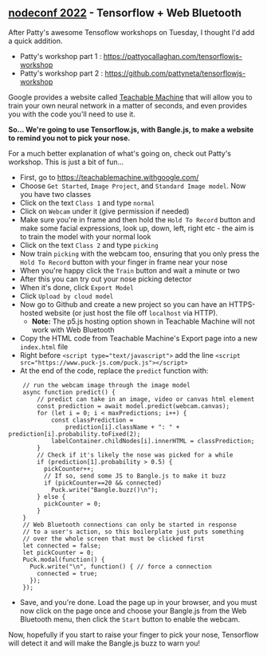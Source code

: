[nodeconf 2022](https://www.nodeconf.eu/workshops/integrate-external-hardware-into-your-website) -  Tensorflow + Web Bluetooth
-----------------------------------------------------------------

After Patty's awesome Tensoflow workshops on Tuesday, I thought I'd add a quick addition.

* Patty's workshop part 1 : https://pattyocallaghan.com/tensorflowjs-workshop
* Patty's workshop part 2 : https://github.com/pattyneta/tensorflowjs-workshop

Google provides a website called [Teachable Machine](https://teachablemachine.withgoogle.com/)
that will allow you to train your own neural network in a matter of seconds, and
even provides you with the code you'll need to use it.

**So... We're going to use Tensorflow.js, with Bangle.js, to make a website to
remind you not to pick your nose.**

For a much better explanation of what's going on, check out Patty's workshop.
This is just a bit of fun...

* First, go to https://teachablemachine.withgoogle.com/
* Choose `Get Started`, `Image Project`, and `Standard Image model`. Now you have two classes
* Click on the text `Class 1` and type `normal`
* Click on `Webcam` under it (give permission if needed)
* Make sure you're in frame and then hold the `Hold To Record` button and make
some facial expressions, look up, down, left, right etc - the aim is to
train the model with your normal look
* Click on the text `Class 2` and type `picking`
* Now train `picking` with the webcam too, ensuring that you only press
the `Hold To Record` button with your finger in frame near your nose
* When you're happy click the `Train` button and wait a minute or two
* After this you can try out your nose picking detector
* When it's done, click `Export Model`
* Click `Upload by cloud model`
* Now go to Github and create a new project so you can have an HTTPS-hosted website (or just host the file off `localhost` via HTTP).
  +  **Note:** The p5.js hosting option shown in Teachable Machine will not work with Web Bluetooth
* Copy the HTML code from Teachable Machine's Export page into a new `index.html` file
* Right before `<script type="text/javascript">` add the line `<script src="https://www.puck-js.com/puck.js"></script>`
* At the end of the code, replace the `predict` function with:

```JS
    // run the webcam image through the image model
    async function predict() {
        // predict can take in an image, video or canvas html element
        const prediction = await model.predict(webcam.canvas);
        for (let i = 0; i < maxPredictions; i++) {
            const classPrediction =
                prediction[i].className + ": " + prediction[i].probability.toFixed(2);
            labelContainer.childNodes[i].innerHTML = classPrediction;
        }
        // Check if it's likely the nose was picked for a while
        if (prediction[1].probability > 0.5) {
          pickCounter++;
          // If so, send some JS to Bangle.js to make it buzz
          if (pickCounter==20 && connected)
            Puck.write("Bangle.buzz()\n");
        } else {
          pickCounter = 0;
        }
    }
    // Web Bluetooth connections can only be started in response
    // to a user's action, so this boilerplate just puts something
    // over the whole screen that must be clicked first
    let connected = false;
    let pickCounter = 0;
    Puck.modal(function() {
      Puck.write("\n", function() { // force a connection
        connected = true;
      });
    });
```

* Save, and you're done. Load the page up in your browser, and you must now click on the page once and choose your Bangle.js
from the Web Bluetooth menu, then click the `Start` button to enable the webcam.

Now, hopefully if you start to raise your finger to pick your nose, Tensorflow
will detect it and will make the Bangle.js buzz to warn you!
